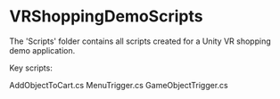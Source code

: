 # VRShoppingDemoScripts

The 'Scripts' folder contains all scripts created for a Unity VR shopping demo application.

Key scripts:

AddObjectToCart.cs
MenuTrigger.cs
GameObjectTrigger.cs
